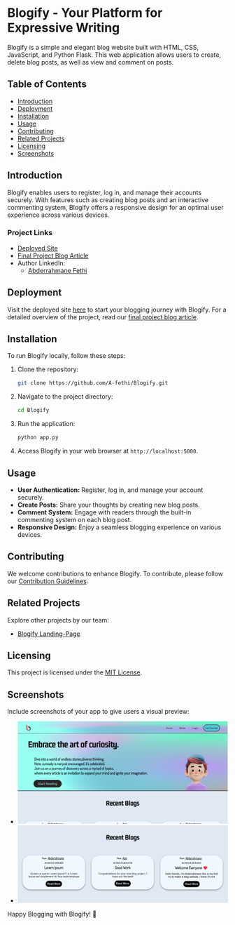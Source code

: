 # Blogify - Your Platform for Expressive Writing

Blogify is a simple and elegant blog website built with HTML, CSS, JavaScript, and Python Flask. This web application allows users to create, delete blog posts, as well as view and comment on posts.

## Table of Contents

- [Introduction](#introduction)
- [Deployment](#deployment)
- [Installation](#installation)
- [Usage](#usage)
- [Contributing](#contributing)
- [Related Projects](#related-projects)
- [Licensing](#licensing)
- [Screenshots](#screenshots)

## Introduction

Blogify enables users to register, log in, and manage their accounts securely. With features such as creating blog posts and an interactive commenting system, Blogify offers a responsive design for an optimal user experience across various devices.

### Project Links
- [Deployed Site](http://blog-ify.tech/)
- [Final Project Blog Article](#)
- Author LinkedIn:
  - [Abderrahmane Fethi](https://www.linkedin.com/in/abderrahmane-fethi/)

## Deployment

Visit the deployed site [here](http://blog-ify.tech/) to start your blogging journey with Blogify. For a detailed overview of the project, read our [final project blog article](#).

## Installation

To run Blogify locally, follow these steps:

1. Clone the repository:
    ```bash
    git clone https://github.com/A-fethi/Blogify.git
    ```

2. Navigate to the project directory:
    ```bash
    cd Blogify
    ```

3. Run the application:
    ```bash
    python app.py
    ```

4. Access Blogify in your web browser at `http://localhost:5000`.

## Usage

- **User Authentication:** Register, log in, and manage your account securely.
- **Create Posts:** Share your thoughts by creating new blog posts.
- **Comment System:** Engage with readers through the built-in commenting system on each blog post.
- **Responsive Design:** Enjoy a seamless blogging experience on various devices.

## Contributing

We welcome contributions to enhance Blogify. To contribute, please follow our [Contribution Guidelines](CONTRIBUTING.md).

## Related Projects

Explore other projects by our team:
- [Blogify Landing-Page](https://a-fethi.github.io/Blog-ify/)

## Licensing

This project is licensed under the [MIT License](LICENSE).

## Screenshots

Include screenshots of your app to give users a visual preview:

- ![Homepage 1](screenshots/homepage.png)
- ![Homepage 2](screenshots/recentblogs.png)

Happy Blogging with Blogify! 🚀
